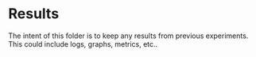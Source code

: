 # Results

The intent of this folder is to keep any results from previous experiments. This could include logs, graphs, metrics, etc..
